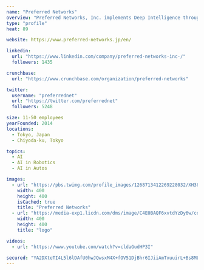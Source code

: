 ```yaml
---
name: "Preferred Networks"
overview: "Preferred Networks, Inc. implements Deep Intelligence throughout the Internet to integrate data from the physical and digital worlds."
type: "profile"
heat: 89

website: https://www.preferred-networks.jp/en/

linkedin:
  url: "https://www.linkedin.com/company/preferred-networks-inc-/"
  followers: 1435

crunchbase:
  url: "https://www.crunchbase.com/organization/preferred-networks"

twitter:
  username: "preferrednet"
  url: "https://twitter.com/preferrednet"
  followers: 5248

size: 11-50 employees
yearFounded: 2014
locations:
  - Tokyo, Japan
  - Chiyoda-ku, Tokyo

topics:
  - AI
  - AI in Robotics
  - AI in Autos

images:
  - url: "https://pbs.twimg.com/profile_images/1268713412269228032/XH38w5wu_400x400.jpg"
    width: 400
    height: 400
    isCached: true
    title: "Preferred Networks"
  - url: "https://media-exp1.licdn.com/dms/image/C4E0BAQF6xvtdYzDy6w/company-logo_200_200/0?e=1594857600&v=beta&t=6UJK1UAPD3QqK4LzT-uxdcrjthGhoEt57uNx3ZAn26o"
    width: 400
    height: 400
    title: "logo"

videos:
  - url: "https://www.youtube.com/watch?v=cldaGudHP3I"

secured: "YA2DXteTI4L5l6lDAfU0hwJQwsxM4X+fOV51DjBhr6IJiiAmTxuuirL+Bs8MLtr67+4y+v59DuasxkXONpoTqEvIwQp1ioEIvVXzpguhWs5O1dPKBDZg1k5KnHsfg9ONSB7nHvUL0d0QDBp1XChhr7lKF2ASm4e4ze2Do2WeznQJgVnsSrYUZRGR6LU29eiM1VsSo2JSrVB6Jq032dVAjXsPoX+iAwG8KJxHp+lZsS+XvJgbbDmO3x2lcMZddhfIabfQSd4LjAKTgR6ddhRsN20KJwPNsfjP5EgGAIuxCXBUIwVUR0AC2AuwmK3a6AFVszr5uSGRhcnvAKMsgEjhFUfVxgKb8L7j4uHkMWCT5Nl8tEdyCTxt1CT3mQamWqj0xVZIJNeXG8EUaqMcLAaKMc1YzCaoAxg3GooxEuc+8kA=;6LP6w7cLgEX+Cj08fv6oQQ=="
---
```



